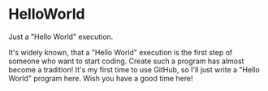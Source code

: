 # HelloWorld
Just a "Hello World" execution.

It's widely known, that a "Hello World" execution is the first step of someone who want to start coding.
Create such a program has almost become a tradition!
It's my first time to use GitHub, so I'll just write a "Hello World" program here.
Wish you have a good time here!
